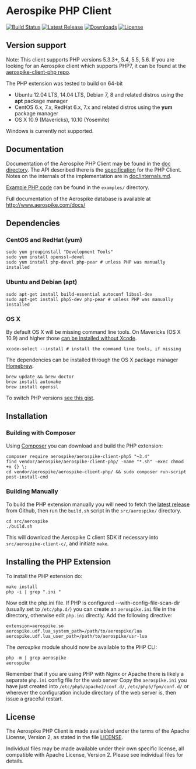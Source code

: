# Aerospike PHP Client
[![Build Status](https://travis-ci.org/aerospike/aerospike-client-php.svg?branch=master)](https://travis-ci.org/aerospike/aerospike-client-php)
[![Latest Release](https://img.shields.io/packagist/v/aerospike/aerospike-client-php.svg)](https://img.shields.io/packagist/v/aerospike/aerospike-client-php.svg)
[![Downloads](https://img.shields.io/packagist/dt/aerospike/aerospike-client-php.svg)](https://img.shields.io/packagist/dt/aerospike/aerospike-client-php.svg)
[![License](https://img.shields.io/packagist/l/aerospike/aerospike-client-php.svg)](https://img.shields.io/packagist/l/aerospike/aerospike-client-php.svg)

## Version support

Note: This client supports PHP versions 5.3.3+, 5.4, 5.5, 5.6. If you are looking for an Aerospike client which supports PHP7, it can be found at the [aerospike-client-php repo](https://github.com/aerospike/aerospike-client-php).

The PHP extension was tested to build on 64-bit

 - Ubuntu 12.04 LTS, 14.04 LTS, Debian 7, 8 and related distros using the **apt** package manager
 - CentOS 6.x, 7.x, RedHat 6.x, 7.x and related distros using the **yum** package manager
 - OS X 10.9 (Mavericks), 10.10 (Yosemite)

Windows is currently not supported.

## Documentation

Documentation of the Aerospike PHP Client may be found in the [doc directory](doc/README.md).
The API described there is the [specification](doc/aerospike.md) for the PHP Client.
Notes on the internals of the implementation are in [doc/internals.md](doc/internals.md).

[Example PHP code](examples/) can be found in the `examples/` directory.

Full documentation of the Aerospike database is available at http://www.aerospike.com/docs/

## Dependencies

### CentOS and RedHat (yum)

    sudo yum groupinstall "Development Tools"
    sudo yum install openssl-devel
    sudo yum install php-devel php-pear # unless PHP was manually installed

### Ubuntu and Debian (apt)

    sudo apt-get install build-essential autoconf libssl-dev
    sudo apt-get install php5-dev php-pear # unless PHP was manually installed

### OS X

By default OS X will be missing command line tools. On Mavericks (OS X 10.9)
and higher those [can be installed without Xcode](http://osxdaily.com/2014/02/12/install-command-line-tools-mac-os-x/).

    xcode-select --install # install the command line tools, if missing

The dependencies can be installed through the OS X package manager [Homebrew](http://brew.sh/).

    brew update && brew doctor
    brew install automake
    brew install openssl

To switch PHP versions [see this gist](https://gist.github.com/rbotzer/198a04f2315e88c75322).

## Installation

### Building with Composer

Using [Composer](https://getcomposer.org/) you can download and build the PHP
extension:

    composer require aerospike/aerospike-client-php5 "~3.4"
    find vendor/aerospike/aerospike-client-php/ -name "*.sh" -exec chmod +x {} \;
    cd vendor/aerospike/aerospike-client-php/ && sudo composer run-script post-install-cmd

### Building Manually

To build the PHP extension manually you will need to fetch the
[latest release](https://github.com/aerospike/aerospike-client-php/releases/latest)
from Github, then run the `build.sh` script in the `src/aerospike/` directory.

    cd src/aerospike
    ./build.sh

This will download the Aerospike C client SDK if necessary into
`src/aerospike-client-c/`, and initiate `make`.

## Installing the PHP Extension

To install the PHP extension do:

    make install
    php -i | grep ".ini "

Now edit the php.ini file.  If PHP is configured --with-config-file-scan-dir
(usually set to `/etc/php.d/`) you can create an `aerospike.ini` file in the
directory, otherwise edit `php.ini` directly. Add the following directive:

    extension=aerospike.so
    aerospike.udf.lua_system_path=/path/to/aerospike/lua
    aerospike.udf.lua_user_path=/path/to/aerospike/usr-lua

The *aerospike* module should now be available to the PHP CLI:

    php -m | grep aerospike
    aerospike

Remember that if you are using PHP with Nginx or Apache there is likely a
separate `php.ini` config file for the web server  Copy the `aerospike.ini`
you have just created into `/etc/php5/apache2/conf.d/`, `/etc/php5/fpm/conf.d/`
or wherever the configuration include directory of the web server is, then issue
a graceful restart.

## License

The Aerospike PHP Client is made availabled under the terms of
the Apache License, Version 2, as stated in the file [LICENSE](./LICENSE).

Individual files may be made available under their own specific license,
all compatible with Apache License, Version 2. Please see individual files for
details.


